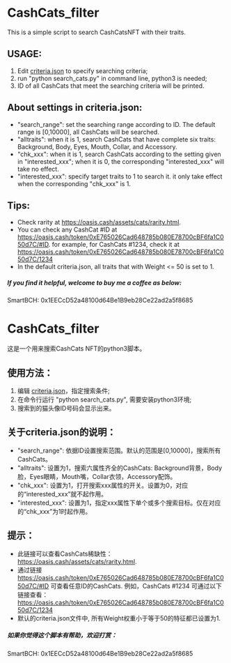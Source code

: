 # CashCats_filter
This is a simple script to search CashCatsNFT with their traits.

## USAGE:

1. Edit [criteria.json](./criteria.json) to specify searching criteria;
2. run "python search_cats.py" in command line, python3 is needed;
3. ID of all CashCats that meet the searching criteria will be printed.



## About settings in criteria.json:

- "search_range": set the searching range according to ID. The default range is \[0,10000\], all CashCats will be searched.
- "alltraits": when it is 1, search CashCats that have complete six traits: Background, Body, Eyes, Mouth, Collar, and Accessory.
- "chk_xxx": when it is 1, search CashCats according to the setting given in "interested_xxx"; when it is 0, the corresponding "interested_xxx" will take no effect.
- "interested_xxx": specify target traits to 1 to search it. it only take effect when the corresponding "chk_xxx" is 1.



## Tips:
- Check rarity at https://oasis.cash/assets/cats/rarity.html.
- You can check any CashCat #ID at https://oasis.cash/token/0xE765026Cad648785b080E78700cBF6fa1C050d7C/#ID. for example, for CashCats #1234, check it at https://oasis.cash/token/0xE765026Cad648785b080E78700cBF6fa1C050d7C/1234
- In the default criteria.json, all traits that with Weight <= 50 is set to 1.



##### If you find it helpful, welcome to buy me a coffee as below:
SmartBCH: 0x1EECcD52a48100d64Be1B9eb28Ce22ad2a5f8685


# CashCats_filter
这是一个用来搜索CashCats NFT的python3脚本。

## 使用方法：

1. 编辑 [criteria.json](./criteria.json)，指定搜索条件;
2. 在命令行运行 "python search_cats.py", 需要安装python3环境;
3. 搜索到的猫头像ID号码会显示出来。



## 关于criteria.json的说明：

- "search_range": 依据ID设置搜索范围。默认的范围是\[0,10000\]，搜索所有CashCats。
- "alltraits": 设置为1，搜索六属性齐全的CashCats: Background背景，Body脸，Eyes眼睛，Mouth嘴，Collar衣领，Accessory配饰。
- "chk_xxx": 设置为1，打开搜索xxx属性的开关。设置为0，对应的“interested_xxx”就不起作用。
- "interested_xxx": 设置为1，指定xxx属性下单个或多个搜索目标。仅在对应的“chk_xxx”为1时起作用。



## 提示：
- 此链接可以查看CashCats稀缺性：https://oasis.cash/assets/cats/rarity.html.
- 通过链接 https://oasis.cash/token/0xE765026Cad648785b080E78700cBF6fa1C050d7C/#ID 可查看任意ID的CashCats. 例如，CashCats #1234 可通过以下链接查看：https://oasis.cash/token/0xE765026Cad648785b080E78700cBF6fa1C050d7C/1234
- 默认的criteria.json文件中, 所有Weight权重小于等于50的特征都已设置为1.



##### 如果你觉得这个脚本有帮助，欢迎打赏：
SmartBCH: 0x1EECcD52a48100d64Be1B9eb28Ce22ad2a5f8685


